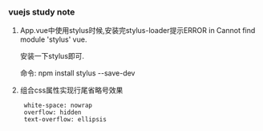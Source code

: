 ### vuejs study note
1. App.vue中使用stylus时候,安装完stylus-loader提示ERROR in Cannot find module 'stylus' vue.

    安装一下stylus即可.

    命令: npm install stylus --save-dev
2. 组合css属性实现行尾省略号效果
     
        white-space: nowrap
        overflow: hidden
        text-overflow: ellipsis
